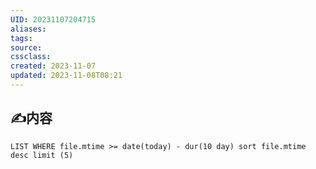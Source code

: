```yaml
---
UID: 20231107204715
aliases: 
tags: 
source: 
cssclass: 
created: 2023-11-07
updated: 2023-11-08T08:21
---
```


## ✍内容


```dataview
LIST WHERE file.mtime >= date(today) - dur(10 day) sort file.mtime desc limit (5)
```